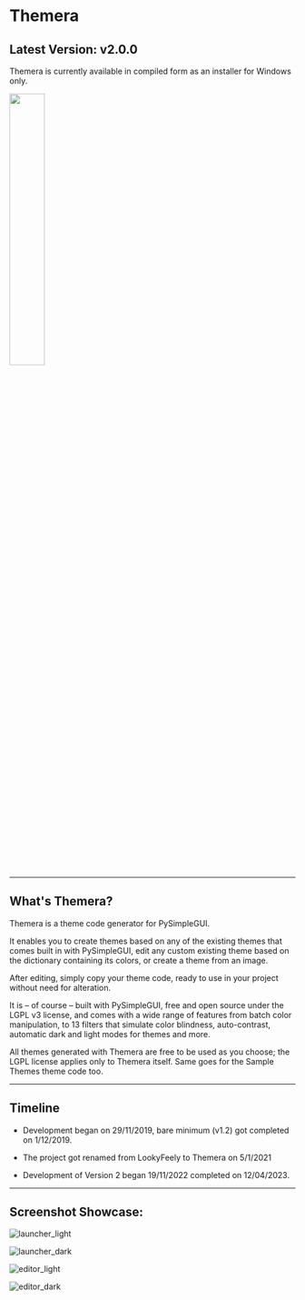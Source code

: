 # Themera

## Latest Version: v2.0.0

Themera is currently available in compiled form as an installer for Windows only.

[<img src=https://github.com/definite-d/Themera/blob/v2.0.0/res/download.png width=35%>](https://github.com/definite-d/Themera/releases/latest)
___________________________________________________________________________________

## What's Themera?

Themera is a theme code generator for PySimpleGUI.

It enables you to create themes based on any of the existing themes that comes built in with PySimpleGUI, edit any custom existing theme based on the dictionary containing its colors, or create a theme from an image.

After editing, simply copy your theme code, ready to use in your project without need for alteration.

It is – of course – built with PySimpleGUI, free and open source under the LGPL v3 license, and comes with a wide range of features from batch color manipulation, to 13 filters that simulate color blindness, auto-contrast, automatic dark and light modes for themes and more.

All themes generated with Themera are free to be used as you choose; the LGPL license applies only to Themera itself. Same goes for the Sample Themes theme code too.
______________________________________________________________________________________

## Timeline

* Development began on 29/11/2019, bare minimum (v1.2) got completed on 1/12/2019.

* The project got renamed from LookyFeely to Themera on 5/1/2021

* Development of Version 2 began 19/11/2022 completed on 12/04/2023.

______________________________________________________________________________________



## Screenshot Showcase:
![launcher_light](https://github.com/definite-d/Themera/blob/v2/screenshots/themera-v2.0.0-win-x86/launcher_light.png)

![launcher_dark](https://github.com/definite-d/Themera/blob/v2/screenshots/themera-v2.0.0-win-x86/launcher_dark.png)

![editor_light](https://github.com/definite-d/Themera/blob/v2/screenshots/themera-v2.0.0-win-x86/editor_light.png)

![editor_dark](https://github.com/definite-d/Themera/blob/v2/screenshots/themera-v2.0.0-win-x86/editor_dark.png)
